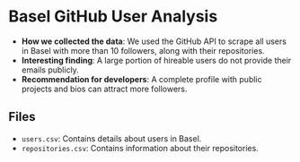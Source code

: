 # Basel GitHub User Analysis

- **How we collected the data**: We used the GitHub API to scrape all users in Basel with more than 10 followers, along with their repositories.
- **Interesting finding**: A large portion of hireable users do not provide their emails publicly.
- **Recommendation for developers**: A complete profile with public projects and bios can attract more followers.

## Files
- `users.csv`: Contains details about users in Basel.
- `repositories.csv`: Contains information about their repositories.